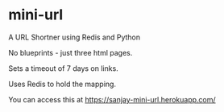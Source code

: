 # mini-url
A URL Shortner using Redis and Python

No blueprints - just three html pages.

Sets a timeout of 7 days on links.

Uses Redis to hold the mapping.

You can access this at https://sanjay-mini-url.herokuapp.com/

